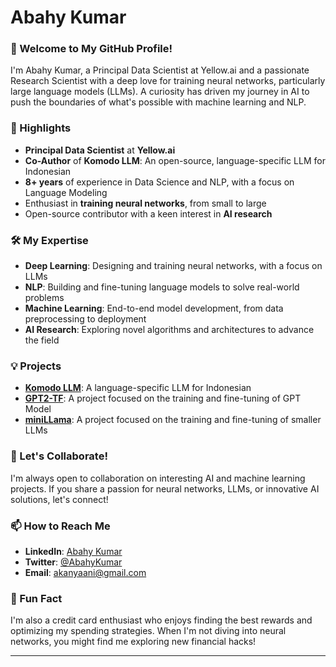 # Abahy Kumar

### 👋 Welcome to My GitHub Profile!

I'm Abahy Kumar, a Principal Data Scientist at Yellow.ai and a passionate Research Scientist with a deep love for training neural networks, particularly large language models (LLMs). A curiosity has driven my journey in AI to push the boundaries of what's possible with machine learning and NLP.

### 🌟 Highlights

- **Principal Data Scientist** at **Yellow.ai**
- **Co-Author** of **Komodo LLM**: An open-source, language-specific LLM for Indonesian
- **8+ years** of experience in Data Science and NLP, with a focus on Language Modeling
- Enthusiast in **training neural networks**, from small to large
- Open-source contributor with a keen interest in **AI research**

### 🛠️ My Expertise

- **Deep Learning**: Designing and training neural networks, with a focus on LLMs
- **NLP**: Building and fine-tuning language models to solve real-world problems
- **Machine Learning**: End-to-end model development, from data preprocessing to deployment
- **AI Research**: Exploring novel algorithms and architectures to advance the field

### 💡 Projects

- [**Komodo LLM**](https://arxiv.org/abs/2403.09362): A language-specific LLM for Indonesian
- [**GPT2-TF**](https://github.com/akanyaani/gpt-2-tensorflow2.0): A project focused on the training and fine-tuning of GPT Model
- [**miniLLama**](https://github.com/akanyaani/miniLLAMA): A project focused on the training and fine-tuning of smaller LLMs


### 🚀 Let's Collaborate!

I'm always open to collaboration on interesting AI and machine learning projects. If you share a passion for neural networks, LLMs, or innovative AI solutions, let's connect!

### 📫 How to Reach Me

- **LinkedIn**: [Abahy Kumar](https://www.linkedin.com/in/akanyaani/)
- **Twitter**: [@AbahyKumar](https://x.com/akanyaani)
- **Email**: akanyaani@gmail.com

### 🎨 Fun Fact

I'm also a credit card enthusiast who enjoys finding the best rewards and optimizing my spending strategies. When I'm not diving into neural networks, you might find me exploring new financial hacks!

---
